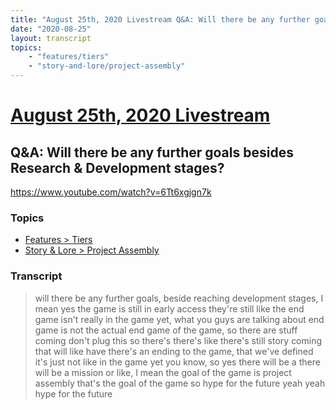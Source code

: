 ```yaml
---
title: "August 25th, 2020 Livestream Q&A: Will there be any further goals besides Research & Development stages?"
date: "2020-08-25"
layout: transcript
topics:
    - "features/tiers"
    - "story-and-lore/project-assembly"
---
```

# [August 25th, 2020 Livestream](../2020-08-25.md)
## Q&A: Will there be any further goals besides Research & Development stages?
https://www.youtube.com/watch?v=6Tt6xgjgn7k

### Topics
* [Features > Tiers](../topics/features/tiers.md)
* [Story & Lore > Project Assembly](../topics/story-and-lore/project-assembly.md)

### Transcript

> will there be any further goals, beside reaching development stages, I mean yes the game is still in early access they're still like the end game isn't really in the game yet, what you guys are talking about end game is not the actual end game of the game, so there are stuff coming don't plug this so there's there's like there's still story coming that will like have there's an ending to the game, that we've defined it's just not like in the game yet you know, so yes there will be a there will be a mission or like, I mean the goal of the game is project assembly that's the goal of the game so hype for the future yeah yeah hype for the future
